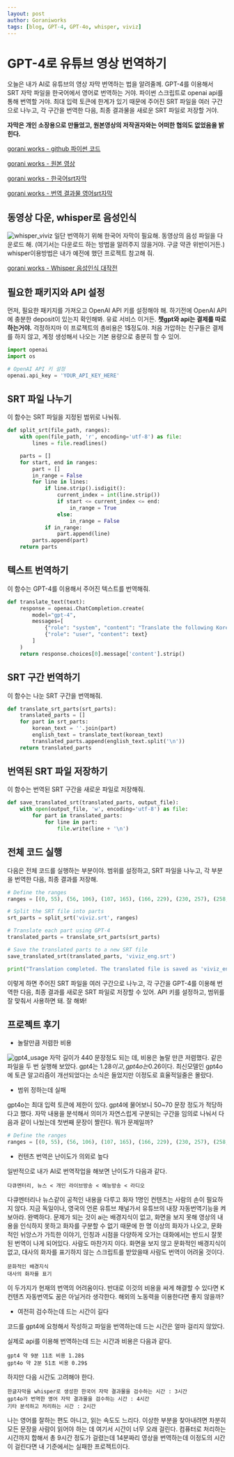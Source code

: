 ```yaml
---
layout: post
author: Goraniworks
tags: [blog, GPT-4, GPT-4o, whisper, viviz]
---
```


# GPT-4로 유튜브 영상 번역하기

오늘은 내가 AI로 유튜브의 영상 자막 번역하는 법을 알려줄께. GPT-4를 이용해서 SRT 자막 파일을 한국어에서 영어로 번역하는 거야. 파이썬 스크립트로 openai api를 통해 번역할 거야. 최대 입력 토큰에 한계가 있기 때문에 주어진 SRT 파일을 여러 구간으로 나누고, 각 구간을 번역한 다음, 최종 결과물을 새로운 SRT 파일로 저장할 거야. 

**자막은 개인 소장용으로 만들었고, 원본영상의 저작권자와는 어떠한 협의도 없었음을 밝힌다.**

[gorani works - github 파이썬 코드](https://github.com/goraniworks/-translation/blob/main/translate_viviz_gpt_split.py)

[gorani works - 원본 영상](https://www.youtube.com/watch?v=PGHVABZV_Go&t=1s)

[gorani works - 한국어srt자막](https://raw.githubusercontent.com/goraniworks/-translation/main/viviz_ko.srt)

[gorani works - 번역 결과물 영어srt자막](https://raw.githubusercontent.com/goraniworks/-translation/main/viviz_eng_gpt4o.srt)


## 동영상 다운, whisper로 음성인식
![whisper_viviz](assets\images\whisper_viviz.png)
일단 번역하기 위해 한국어 자막이 필요해. 동영상의 음성 파일을 다운로드 해. (여기서는 다운로드 하는 방법을 알려주지 않을거야. 구글 약관 위반이거든.)
whisper이용방법은 내가 예전에 했던 프로젝트 참고해 줘.

[gorani works - Whisper 음성인식 대작전](https://goraniworks.github.io/whisper-%EC%9D%8C%EC%84%B1%EC%9D%B8%EC%8B%9D-%EB%8C%80%EC%9E%91%EC%A0%84)

## 필요한 패키지와 API 설정

먼저, 필요한 패키지를 가져오고 OpenAI API 키를 설정해야 해. 하기전에 OpenAI API 에 충분한 deposit이 있는지 확인해봐. 유료 서비스 이거든. **챗gpt와 api는 결제를 따로 하는거야.** 걱정하지마 이 프로젝트의 총비용은 1$정도야. 처음 가압하는 친구들은 결제를 하지 않고, 계정 생성해서 나오는 기본 용량으로 충분히 할 수 있어.

```python
import openai
import os

# OpenAI API 키 설정
openai.api_key = 'YOUR_API_KEY_HERE'
```

## SRT 파일 나누기

이 함수는 SRT 파일을 지정된 범위로 나눠줘.

```python
def split_srt(file_path, ranges):
    with open(file_path, 'r', encoding='utf-8') as file:
        lines = file.readlines()

    parts = []
    for start, end in ranges:
        part = []
        in_range = False
        for line in lines:
            if line.strip().isdigit():
                current_index = int(line.strip())
                if start <= current_index <= end:
                    in_range = True
                else:
                    in_range = False
            if in_range:
                part.append(line)
        parts.append(part)
    return parts
```

## 텍스트 번역하기

이 함수는 GPT-4를 이용해서 주어진 텍스트를 번역해줘.

```python
def translate_text(text):
    response = openai.ChatCompletion.create(
        model="gpt-4",
        messages=[
            {"role": "system", "content": "Translate the following Korean text to English."},
            {"role": "user", "content": text}
        ]
    )
    return response.choices[0].message['content'].strip()
```

## SRT 구간 번역하기

이 함수는 나눈 SRT 구간을 번역해줘.

```python
def translate_srt_parts(srt_parts):
    translated_parts = []
    for part in srt_parts:
        korean_text = ''.join(part)
        english_text = translate_text(korean_text)
        translated_parts.append(english_text.split('\n'))
    return translated_parts
```

## 번역된 SRT 파일 저장하기

이 함수는 번역된 SRT 구간을 새로운 파일로 저장해줘.

```python
def save_translated_srt(translated_parts, output_file):
    with open(output_file, 'w', encoding='utf-8') as file:
        for part in translated_parts:
            for line in part:
                file.write(line + '\n')
```

## 전체 코드 실행

다음은 전체 코드를 실행하는 부분이야. 범위를 설정하고, SRT 파일을 나누고, 각 부분을 번역한 다음, 최종 결과를 저장해.

```python
# Define the ranges
ranges = [(0, 55), (56, 106), (107, 165), (166, 229), (230, 257), (258, 283), (284, 322), (323, 384), (385, 442)]

# Split the SRT file into parts
srt_parts = split_srt('viviz.srt', ranges)

# Translate each part using GPT-4
translated_parts = translate_srt_parts(srt_parts)

# Save the translated parts to a new SRT file
save_translated_srt(translated_parts, 'viviz_eng.srt')

print("Translation completed. The translated file is saved as 'viviz_eng.srt'.")
```

이렇게 하면 주어진 SRT 파일을 여러 구간으로 나누고, 각 구간을 GPT-4를 이용해 번역한 다음, 최종 결과를 새로운 SRT 파일로 저장할 수 있어. API 키를 설정하고, 범위를 잘 맞춰서 사용하면 돼. 잘 해봐!

## 프로젝트 후기

- 놀랄만큼 저렴한 비용

![gpt4_usage](assets\images\gpt4_usage.png)
자막 길이가 440 문장정도 되는 데, 비용은 놀랄 만큰 저렴했다. 같은 파일을 두 번 실행해 보았다. gpt4는 1.28$이고, gpt4o는 0.26$이다. 최신모델인 gpt4o에 토큰 알고리즘이 개선되었다는 소식은 들었지만 이정도로 효율적일줄은 몰랐다. 

- 범위 정하는데 실패

gpt4o는 최대 입력 토큰에 제한이 있다. gpt4에 물어보니 50~70 문장 정도가 적당하다고 했다. 자막 내용을 분석해서 의미가 자연스럽게 구분되는 구간을 임의로 나눠서 다음과 같이 나눴는데 첫번째 문장이 짤린다. 뭐가 문제일까? 

```python 
# Define the ranges
ranges = [(0, 55), (56, 106), (107, 165), (166, 229), (230, 257), (258, 283), (284, 322), (323, 384), (385, 442)]
```

- 컨텐츠 번역은 난이도가 의외로 높다

일반적으로 내가 AI로 번역작업을 해보면 난이도가 다음과 같다.
```
다큐멘터리, 뉴스 < 개인 라이브방송 < 예능방송 < 라디오
```
다큐멘터리나 뉴스같이 공적인 내용을 다루고 화자 1명인 컨텐츠는 사람의 손이 필요하지 않다. 지금 독일이나, 영국의 언론 유튜브 채널가서 유튜브의 내장 자동번역기능을 켜 보아라. 완벽하다. 
문제가 되는 것이 ai는 배경지식이 없고, 화면을 보지 못해 영상의 내용을 인식하지 못하고 화자를 구분할 수 없기 때문에 한 명 이상의 화자가 나오고, 문화적인 뉘앙스가 가득한 이야기, 인칭과 시점을 다양하게 오가는 대화에서는 반드시 잘못된 번역이 나게 되어있다. 사람도 마찬가지 이다. 화면을 보지 않고 문화적인 배경지식이 없고, 대사의 화자를 표기하지 않는 스크립트를 받았을때 사람도 번역이 어려울 것이다. 
```
문화적인 배경지식
대사의 화자를 표기
```
이 두가지가 현재의 번역의 어려움이다. 반대로 이것의 비용을 싸게 해결할 수 있다면 K컨텐츠 자동번역도 꿈은 아닐거라 생각한다. 해외의 노동력을 이용한다면 좋지 않을까?

- 여전히 검수하는데 드는 시간이 길다

코드를 gpt4에 요청해서 작성하고 파일을 번역하는데 드는 시간은 얼마 걸리지 않았다.

실제로 api를 이용해 번역하는데 드는 시간과 비용은 다음과 같다.
```
gpt4 약 9분 11초 비용 1.28$
gpt4o 약 2분 51초 비용 0.29$
```

하지만 다음 시간도 고려해야 한다.
```
한글자막을 whisper로 생성한 한국어 자막 결과물을 검수하는 시간 : 3시간
gpt4o가 번역한 영어 자막 결과물을 검수하는 시간 : 4시간
기타 분석하고 처리하는 시간 : 2시간
```

나는 영어를 잘하는 편도 아니고, 읽는 속도도 느리다. 이상한 부분을 찾아내려면 차분히 모든 문장을 사람이 읽어야 하는 데 여기서 시간이 너무 오래 걸린다. 
컴퓨터로 처리하는 시간까지 합해서 총 9시간 정도가 걸렸는데 14분짜리 영상을 번역하는데 이정도의 시간이 걸린다면 내 기준에서는 실패한 프로젝트이다.
